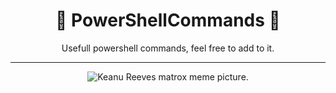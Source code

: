 <div align="center">

# 📃 PowerShellCommands 📃


Usefull powershell commands, feel free to add to it. 

________________________________________________________________________________________________________________________________________________________________________________________________________________________________


![Keanu Reeves matrox meme picture.](https://windowsbigot.files.wordpress.com/2015/04/matrixpowershell.jpg?w=1000&h=)
 
</div>




